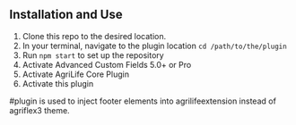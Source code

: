 

## Installation and Use

1. Clone this repo to the desired location.
2. In your terminal, navigate to the plugin location `cd /path/to/the/plugin`
3. Run `npm start` to set up the repository
4. Activate Advanced Custom Fields 5.0+ or Pro
5. Activate AgriLife Core Plugin
6. Activate this plugin

#plugin is used to inject footer elements into agrilifeextension instead of agriflex3 theme. 
